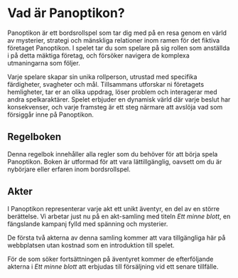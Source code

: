 # Vad är Panoptikon?

Panoptikon är ett bordsrollspel som tar dig med på en resa genom en värld av mysterier, strategi och mänskliga relationer inom ramen för det fiktiva företaget Panoptikon. I spelet tar du som spelare på sig rollen som anställda i på detta mäktiga företag, och försöker navigera de komplexa utmaningarna som följer.

Varje spelare skapar sin unika rollperson, utrustad med specifika färdigheter, svagheter och mål. Tillsammans utforskar ni företagets hemligheter, tar er an olika uppdrag, löser problem och interagerar med andra spelkaraktärer. Spelet erbjuder en dynamisk värld där varje beslut har konsekvenser, och varje framsteg är ett steg närmare att avslöja vad som försiggår inne på Panoptikon.

## Regelboken

Denna regelbok innehåller alla regler som du behöver för att börja spela Panoptikon. Boken är utformad för att vara lättillgänglig, oavsett om du är nybörjare eller erfaren inom bordsrollspel.

## Akter

I Panoptikon representerar varje akt ett unikt äventyr, en del av en större berättelse. Vi arbetar just nu på en akt-samling med titeln *Ett minne blott*, en fängslande kampanj fylld med spänning och mysterier.

De första två akterna av denna samling kommer att vara tillgängliga här på webbplatsen utan kostnad som en introduktion till spelet.

För de som söker fortsättningen på äventyret kommer de efterföljande akterna i *Ett minne blott* att erbjudas till försäljning vid ett senare tillfälle.

